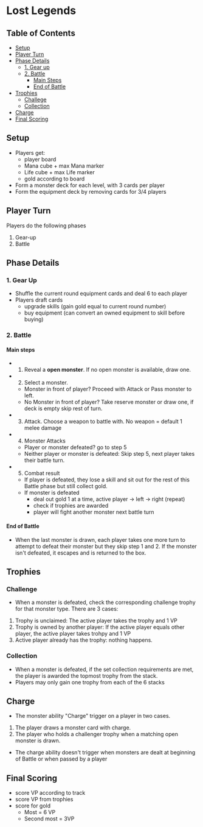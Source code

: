 # Lost Legends

## Table of Contents

* [Setup](#setup)
* [Player Turn](#player-turn)
* [Phase Details](#phase-details)
  * [1. Gear up](#1-gear-up)
  * [2. Battle](#2-battle)
    * [Main Steps](#main-steps)
    * [End of Battle](#end-of-battle)
* [Trophies](#trophies)
  * [Challege](#challenge)
  * [Collection](#collection)
* [Charge](#charge)
* [Final Scoring](#final-scoring)

## Setup

* Players get:
  * player board
  * Mana cube + max Mana marker
  * Life cube + max Life marker
  * gold according to board
* Form a monster deck for each level, with 3 cards per player
* Form the equipment deck by removing cards for 3/4 players

## Player Turn

Players do the following phases

1. Gear-up
2. Battle

## Phase Details

### 1. Gear Up

* Shuffle the current round equipment cards and deal 6 to each player
* Players draft cards
  * upgrade skills (gain gold equal to current round number)
  * buy equipment (can convert an owned equipment to skill before buying)

### 2. Battle

#### Main steps

* 1. Reveal a **open monster**. If no open monster is available, draw one.
* 2. Select a monster.
  * Monster in front of player? Proceed with Attack or Pass monster to left.
  * No Monster in front of player? Take reserve monster or draw one, if deck is empty skip rest of turn.
* 3. Attack. Choose a weapon to battle with. No weapon = default 1 melee damage
* 4. Monster Attacks
  * Player or monster defeated? go to step 5
  * Neither player or monster is defeated: Skip step 5, next player takes their battle turn.
* 5. Combat result
  * If player is defeated, they lose a skill and sit out for the rest of this Battle phase but still collect gold.
  * If monster is defeated
    * deal out gold 1 at a time, active player -> left -> right (repeat)
    * check if trophies are awarded
    * player will fight another monster next battle turn

#### End of Battle

* When the last monster is drawn, each player takes one more turn to attempt to defeat their monster but they skip step 1 and 2. If the monster isn't defeated, it escapes and is returned to the box.

## Trophies

### Challenge

* When a monster is defeated, check the corresponding challenge trophy for that monster type. There are 3 cases:

1. Trophy is unclaimed: The active player takes the trophy and 1 VP
2. Trophy is owned by another player: If the active player equals other player, the active player takes trohpy and 1 VP
3. Active player already has the trophy: nothing happens.

### Collection

* When a monster is defeated, if the set collection requirements are met, the player is awarded the topmost trophy from the stack.
* Players may only gain one trophy from each of the 6 stacks

## Charge

* The monster ability "Charge" trigger on a player in two cases.

1. The player draws a monster card with charge.
2. The player who holds a challenger trophy when a matching open monster is drawn.

* The charge ability doesn't trigger when monsters are dealt at beginning of Battle or when passed by a player

## Final Scoring

* score VP according to track
* score VP from trophies
* score for gold
  * Most = 6 VP
  * Second most = 3VP
